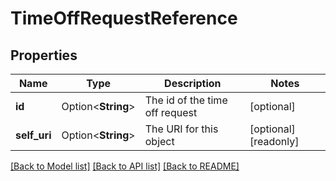 # TimeOffRequestReference

## Properties

Name | Type | Description | Notes
------------ | ------------- | ------------- | -------------
**id** | Option<**String**> | The id of the time off request | [optional]
**self_uri** | Option<**String**> | The URI for this object | [optional][readonly]

[[Back to Model list]](../README.md#documentation-for-models) [[Back to API list]](../README.md#documentation-for-api-endpoints) [[Back to README]](../README.md)


